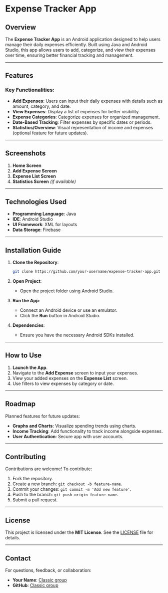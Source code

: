 # Expense Tracker App

## Overview

The **Expense Tracker App** is an Android application designed to help users manage their daily expenses efficiently. Built using Java and Android Studio, this app allows users to add, categorize, and view their expenses over time, ensuring better financial tracking and management.

---

## Features

### Key Functionalities:

- **Add Expenses**: Users can input their daily expenses with details such as amount, category, and date.
- **View Expenses**: Display a list of expenses for better visibility.
- **Expense Categories**: Categorize expenses for organized management.
- **Date-Based Tracking**: Filter expenses by specific dates or periods.
- **Statistics/Overview**: Visual representation of income and expenses (optional feature for future updates).

---

## Screenshots



1. **Home Screen**
2. **Add Expense Screen**
3. **Expense List Screen**
4. **Statistics Screen** *(if available)*

---

## Technologies Used

- **Programming Language**: Java
- **IDE**: Android Studio
- **UI Framework**: XML for layouts
- **Data Storage**: Firebase

---

## Installation Guide

1. **Clone the Repository**:

   ```bash
   git clone https://github.com/your-username/expense-tracker-app.git
   ```

2. **Open Project**:

   - Open the project folder using Android Studio.

3. **Run the App**:

   - Connect an Android device or use an emulator.
   - Click the **Run** button in Android Studio.

4. **Dependencies**:

   - Ensure you have the necessary Android SDKs installed.

---

## How to Use

1. **Launch the App**.
2. Navigate to the **Add Expense** screen to input your expenses.
3. View your added expenses on the **Expense List** screen.
4. Use filters to view expenses by category or date.

---

## Roadmap

Planned features for future updates:

- **Graphs and Charts**: Visualize spending trends using charts.
- **Income Tracking**: Add functionality to track income alongside expenses.
- **User Authentication**: Secure app with user accounts.

---

## Contributing

Contributions are welcome! To contribute:

1. Fork the repository.
2. Create a new branch: `git checkout -b feature-name`.
3. Commit your changes: `git commit -m 'Add new feature'`.
4. Push to the branch: `git push origin feature-name`.
5. Submit a pull request.

---

## License

This project is licensed under the **MIT License**. See the [LICENSE](LICENSE) file for details.

---

## Contact

For questions, feedback, or collaboration:

- **Your Name**: [Classic group](class.classicgroup@gmail.com)
- **GitHub**: [Classic group](https://github.com/Classicgrp)

